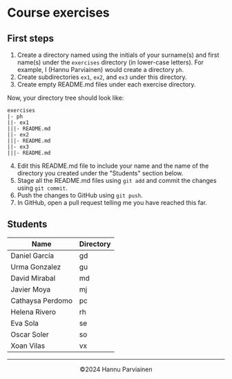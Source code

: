 # Course exercises

## First steps

1. Create a directory named using the initials of your surname(s) and first name(s) under the `exercises` directory (in lower-case letters). For example, I (Hannu Parviainen) would create a directory `ph`.
2. Create subdirectories `ex1`, `ex2`, and `ex3` under this directory.
3. Create empty README.md files under each exercise directory.
  
Now, your directory tree should look like:
  
    exercises
    |- ph
    ||- ex1
    |||- README.md
    ||- ex2
    |||- README.md
    ||- ex3
    |||- README.md

4. Edit this README.md file to include your name and the name of the directory you created under the "Students" section below.
5. Stage all the README.md files using `git add` and commit the changes using `git commit`.
6. Push the changes to GitHub using `git push`.
7. In GitHub, open a pull request telling me you have reached this far.

## Students

| Name | Directory |
|--|--|
| Daniel García | gd |
| Urma Gonzalez | gu |
| David Mirabal    | md |
| Javier Moya |  mj |
| Cathaysa Perdomo | pc |
| Helena Rivero | rh |
| Eva Sola | se |
| Oscar Soler | so |
| Xoan Vilas | vx |

---
<p align="center">
&copy;2024 Hannu Parviainen
</p>
